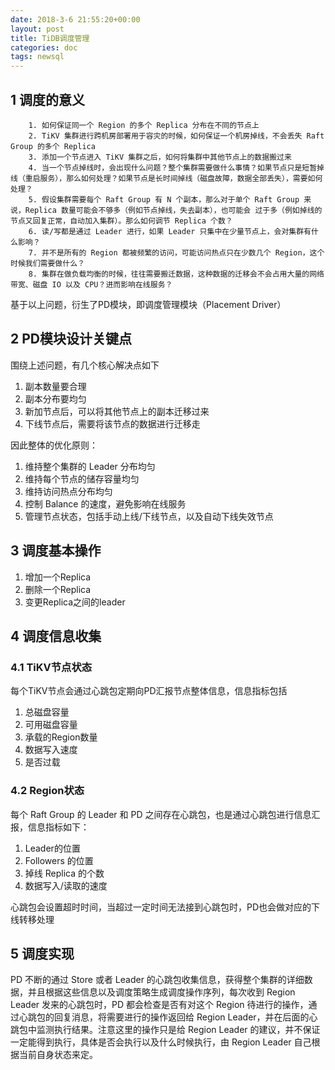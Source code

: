 ```yaml
---
date: 2018-3-6 21:55:20+00:00
layout: post
title: TiDB调度管理
categories: doc
tags: newsql
---
```


## 1 调度的意义
		1. 如何保证同一个 Region 的多个 Replica 分布在不同的节点上
		2. TiKV 集群进行跨机房部署用于容灾的时候，如何保证一个机房掉线，不会丢失 Raft Group 的多个 Replica
		3. 添加一个节点进入 TiKV 集群之后，如何将集群中其他节点上的数据搬过来
		4. 当一个节点掉线时，会出现什么问题？整个集群需要做什么事情？如果节点只是短暂掉线（重启服务），那么如何处理？如果节点是长时间掉线（磁盘故障，数据全部丢失），需要如何处理？
		5. 假设集群需要每个 Raft Group 有 N 个副本，那么对于单个 Raft Group 来说，Replica 数量可能会不够多（例如节点掉线，失去副本），也可能会 过于多（例如掉线的节点又回复正常，自动加入集群）。那么如何调节 Replica 个数？
		6. 读/写都是通过 Leader 进行，如果 Leader 只集中在少量节点上，会对集群有什么影响？
		7. 并不是所有的 Region 都被频繁的访问，可能访问热点只在少数几个 Region，这个时候我们需要做什么？
		8. 集群在做负载均衡的时候，往往需要搬迁数据，这种数据的迁移会不会占用大量的网络带宽、磁盘 IO 以及 CPU？进而影响在线服务？
	
基于以上问题，衍生了PD模块，即调度管理模块（Placement Driver） 
## 2 PD模块设计关键点

围绕上述问题，有几个核心解决点如下

1. 副本数量要合理
2. 副本分布要均匀
3. 新加节点后，可以将其他节点上的副本迁移过来
4. 下线节点后，需要将该节点的数据进行迁移走

因此整体的优化原则：

1. 维持整个集群的 Leader 分布均匀
2. 维持每个节点的储存容量均匀
3. 维持访问热点分布均匀
4. 控制 Balance 的速度，避免影响在线服务
5. 管理节点状态，包括手动上线/下线节点，以及自动下线失效节点

## 3 调度基本操作

1. 增加一个Replica
2. 删除一个Replica
3. 变更Replica之间的leader

## 4 调度信息收集

### 4.1 TiKV节点状态

每个TiKV节点会通过心跳包定期向PD汇报节点整体信息，信息指标包括

1. 总磁盘容量
2. 可用磁盘容量
3. 承载的Region数量
4. 数据写入速度
5. 是否过载 

### 4.2 Region状态

每个 Raft Group 的 Leader 和 PD 之间存在心跳包，也是通过心跳包进行信息汇报，信息指标如下：

1. Leader的位置
2. Followers 的位置
3. 掉线 Replica 的个数
4. 数据写入/读取的速度

心跳包会设置超时时间，当超过一定时间无法接到心跳包时，PD也会做对应的下线转移处理


## 5 调度实现

PD 不断的通过 Store 或者 Leader 的心跳包收集信息，获得整个集群的详细数据，并且根据这些信息以及调度策略生成调度操作序列，每次收到 Region Leader 发来的心跳包时，PD 都会检查是否有对这个 Region 待进行的操作，通过心跳包的回复消息，将需要进行的操作返回给 Region Leader，并在后面的心跳包中监测执行结果。注意这里的操作只是给 Region Leader 的建议，并不保证一定能得到执行，具体是否会执行以及什么时候执行，由 Region Leader 自己根据当前自身状态来定。
